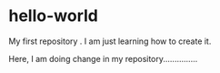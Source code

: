 # hello-world
My first repository . I am just learning how to create it.

Here, I am doing change in my repository...............
